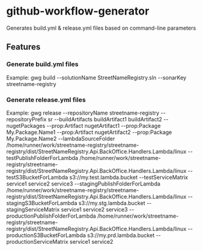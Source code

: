# github-workflow-generator
Generates build.yml &amp; release.yml files based on command-line parameters

## Features

### Generate build.yml files

Example:
  gwg build --solutionName StreetNameRegistry.sln --sonarKey streetname-registry

### Generate release.yml files

Example:
  gwg release --repositoryName streetname-registry 
    --repositoryPrefix sr 
    --buildArtifacts buildArtifact1 buildArtifact2
    --nugetPackages 
      --prop:Artifact nugetArtifact1 --prop:Package My.Package.Name1
      --prop:Artifact nugetArtifact2 --prop:Package My.Package.Name2
    --lambdaSourceFolder /home/runner/work/streetname-registry/streetname-registry/dist/StreetNameRegistry.Api.BackOffice.Handlers.Lambda/linux
    --testPublishFolderForLambda /home/runner/work/streetname-registry/streetname-registry/dist/StreetNameRegistry.Api.BackOffice.Handlers.Lambda/linux
    --testS3BucketForLambda s3://my.test.lambda.bucket
    --testServiceMatrix service1 service2 service3
    --stagingPublishFolderForLambda /home/runner/work/streetname-registry/streetname-registry/dist/StreetNameRegistry.Api.BackOffice.Handlers.Lambda/linux
    --stagingS3BucketForLambda  s3://my.stg.lambda.bucket
    --stagingServiceMatrix service1 service2 service3
    --productionPublishFolderForLambda /home/runner/work/streetname-registry/streetname-registry/dist/StreetNameRegistry.Api.BackOffice.Handlers.Lambda/linux
    --productionS3BucketForLambda  s3://my.prd.lambda.bucket
    --productionServiceMatrix service1 service2